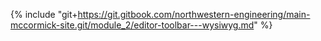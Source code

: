 {% include "git+https://git.gitbook.com/northwestern-engineering/main-mccormick-site.git/module_2/editor-toolbar---wysiwyg.md" %}

